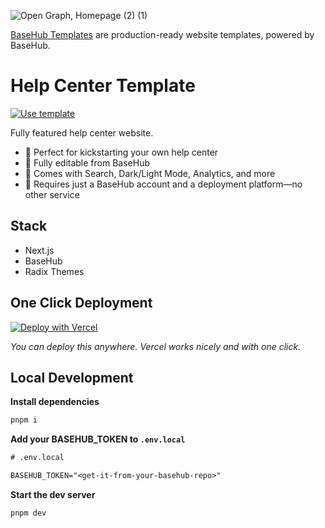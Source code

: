 ![Open Graph, Homepage (2) (1)](https://github.com/basehub-ai/help-center-template/assets/40034115/c93742ab-8d86-4c3b-873a-14a781b56807)

[BaseHub Templates](https://basehub.com/templates) are production-ready website templates, powered by BaseHub.

# Help Center Template

[![Use template](https://basehub.com/template-button.svg)](https://basehub.com/basehub/help-center)

Fully featured help center website.

- 🔸 Perfect for kickstarting your own help center
- 🔸 Fully editable from BaseHub
- 🔸 Comes with Search, Dark/Light Mode, Analytics, and more
- 🔸 Requires just a BaseHub account and a deployment platform—no other service

## Stack

- Next.js
- BaseHub
- Radix Themes

## One Click Deployment

[![Deploy with Vercel](https://vercel.com/button)]([https://vercel.com/new/clone?repository-url=https%3A%2F%2Fgithub.com%2Fbasehub-ai%2Fnextjs-help-center&integration-ids=oac_xwgyJe0UwFLtsKIvIScYh0rY&env=&demo-url=https%3A%2F%2Fhelp.basehub.com&demo-image=https%3A%2F%2Fbasehub.earth%2F4d1fdd52%2Frs9ELWGrdN6BQSKDttrzw%2Freadme-1.png&external-id=mly6i259eym3jkyvq6txyciu%3Abc-k906HuZC6AF3-7c0L7)

_You can deploy this anywhere. Vercel works nicely and with one click._

## Local Development

**Install dependencies**
```bash
pnpm i
```

**Add your BASEHUB_TOKEN to `.env.local`**
```txt
# .env.local

BASEHUB_TOKEN="<get-it-from-your-basehub-repo>"
```

**Start the dev server**
```bash
pnpm dev
```
